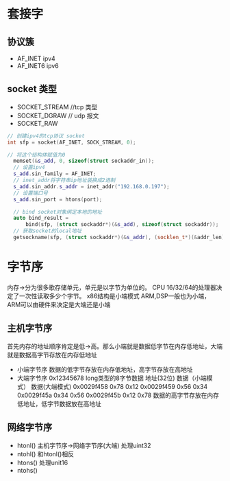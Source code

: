 # 套接字
## 协议簇
* AF_INET  ipv4
* AF_INET6  ipv6
## socket 类型
* SOCKET_STREAM //tcp 类型
* SOCKET_DGRAW  // udp 报文
* SOCKET_RAW
```c++
// 创建ipv4的tcp协议 socket
int sfp = socket(AF_INET, SOCK_STREAM, 0);

// 将这个结构体赋值为0
  memset(&s_add, 0, sizeof(struct sockaddr_in));
  // 设置ipv4
  s_add.sin_family = AF_INET;
  // inet_addr将字符串ip地址装换成2进制
  s_add.sin_addr.s_addr = inet_addr("192.168.0.197");
  // 设置端口号
  s_add.sin_port = htons(port);

  // bind socket对象绑定本地的地址
  auto bind_result =
      bind(sfp, (struct sockaddr*)(&s_add), sizeof(struct sockaddr));
  // 获取socket的local地址
  getsockname(sfp, (struct sockaddr*)(&s_addr), (socklen_t*)(&addr_len));
```
# 字节序
内存->分为很多歌存储单元，单元是以字节为单位的。
CPU 16/32/64的处理器决定了一次性读取多少个字节。
x86结构是小端模式
ARM,DSP一般也为小端，ARM可以由硬件来决定是大端还是小端
## 主机字节序
首先内存的地址顺序肯定是低->高。那么小端就是数据低字节在内存低地址，大端就是数据高字节存放在内存低地址
* 小端字节序
数据的低字节存放在内存低地址，高字节存放在高地址
* 大端字节序
0x12345678 long类型的8字节数据
地址(32位)     数据（小端模式）   数据(大端模式)
0x0029f458    0x78             0x12
0x0029f459    0x56             0x34
0x0029f45a    0x34             0x56
0x0029f45b    0x12             0x78
数据的高字节存放在内存低地址，低字节数据放在高地址
## 网络字节序
* htonl() 主机字节序->网络字节序(大端) 处理uint32
* ntohl() 和htonl()相反
* htons()  处理unit16
* ntohs()